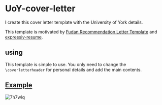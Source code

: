 # UoY-cover-letter

I create this cover letter template with the University of York details. 



This template is motivated by [Fudan Recommendation Letter Template](https://www.overleaf.com/latex/templates/fudan-recommendation-letter-template/rvptymhypfkz) and [expressiv-resume](https://github.com/thehale/expressive-resume).

## using 

This template is simple to use. You only need to change the `\coverletterheader` for personal details and add the main contents.



## [Example](./example/cover-letter.pdf)



![7h7wlq](https://cdn.jsdelivr.net/gh/jxpeng98/imagerepo@main/2022/09/7h7wlq.png)

